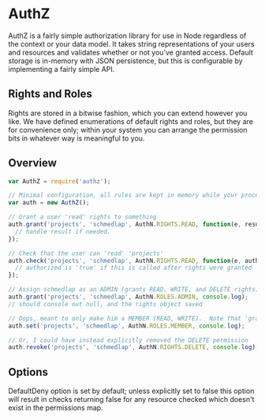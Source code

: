 # AuthZ #
AuthZ is a fairly simple authorization library for use in Node regardless of the context or your data model.  It takes string representations of your users and resources and validates whether or not you've granted access.  Default storage is in-memory with JSON persistence, but this is configurable by implementing a fairly simple API.

## Rights and Roles ##
Rights are stored in a bitwise fashion, which you can extend however you like.  We have defined enumerations of default rights and roles, but they are for convenience only; within your system you can arrange the permission bits in whatever way is meaningful to you.

## Overview ##


```js
var AuthZ = require('authz');

// Minimal configuration, all rules are kept in memory while your process is running
var auth = new AuthZ(); 

// Grant a user 'read' rights to something
auth.grant('projects', 'schmedlap', AuthN.RIGHTS.READ, function(e, result){
  // handle result if needed.
});

// Check that the user can 'read' 'projects'
auth.check('projects', 'schmedlap', AuthN.RIGHTS.READ, function(e, authorized){
  // authorized is 'true' if this is called after rights were granted
});

// Assign schmedlap as an ADMIN (grants READ, WRITE, and DELETE rights)
auth.grant('projects', 'schmedlap', AuthN.ROLES.ADMIN, console.log);
// should console out null, and the rights object saved

// Oops, meant to only make him a MEMBER (READ, WRITE).  Note that 'grant' does a bitwise &,so if I grant schmedlap the MEMBER role right now, it won't remove his DELETE rights, so I need to do this instead:
auth.set('projects', 'schmedlap', AuthN.ROLES.MEMBER, console.log);

// Or, I could have instead explicitly removed the DELETE permission
auth.revoke('projects', 'schmedlap', AuthN.RIGHTS.DELETE, console.log);
```


## Options ##
DefaultDeny option is set by default; unless explicitly set to false this option will result in checks returning false for any resource checked which doesn't exist in the permissions map.
